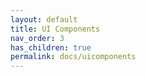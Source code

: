 ```yaml
---
layout: default
title: UI Components
nav_order: 3
has_children: true
permalink: docs/uicomponents
---
```

